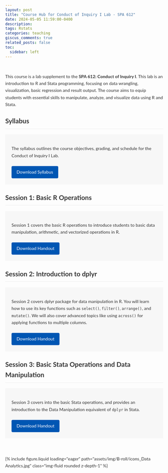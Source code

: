 ```yaml
---
layout: post
title: "Course Hub for Conduct of Inquiry I Lab - SPA 612"
date: 2024-05-05 11:59:00-0400
description:
tags: Rstats
categories: teaching
giscus_comments: true
related_posts: false
toc:
  sidebar: left
---
```


<!-- Include Lato Font -->
<link rel="stylesheet" href="https://fonts.googleapis.com/css2?family=Lato&display=swap">

<style>
  body {
    font-family: 'Lato', sans-serif;
    line-height: 1.6;
    color: #333;
  }
  h2, h3 {
    margin-top: 1.5rem;
    border-bottom: 1px solid #eaeaea;
    padding-bottom: 0.5rem;
  }
  /* Removed the max-width and auto margin */
  .post-content {
    margin: none;  /* Minimally inset from left & right */
    padding: 1rem 0; /* Additional vertical padding */
  }
  .resource-section {
    background: #f7f7f7;
    padding: 20px;
    border-radius: none;
    margin-bottom: 1.5rem;
  }
  .download-btn {
    display: inline-block;
    padding: 8px 16px;
    background-color: #0056b3;
    color: #fff;
    text-decoration: none;
    border-radius: 4px;
    transition: background-color 0.3s ease;
    margin-top: 0.5rem;
  }
  .download-btn:hover {
    background-color: #003f7f;
  }
</style>

<div class="post-content">
  <p>This course is a lab supplement to the <strong>SPA 612: Conduct of Inquiry I</strong>. This lab is an introduction to R and Stata programming, focusing on data wrangling, visualization, basic regression and result output. The course aims to equip students with essential skills to manipulate, analyze, and visualize data using R and Stata.</p>

  <h2>Syllabus</h2>
  <div class="resource-section">
    <p>The syllabus outlines the course objectives, grading, and schedule for the Conduct of Inquiry I Lab.</p>
    <a href="/assets/pdf/conduct_1_lab/SPA_096_Conduct_of_inquiry_Lab.pdf" class="download-btn" target="_blank" rel="noopener noreferrer">
      Download Syllabus
    </a>
  </div>

  <h2>Session 1: Basic R Operations</h2>
  <div class="resource-section">
    <p>Session 1 covers the basic R operations to introduce students to basic data manipulation, arithmetic, and vectorized operations in R.</p>
    <a href="/assets/pdf/conduct_1_lab/Session 1 Handout.pdf" class="download-btn" target="_blank" rel="noopener noreferrer">
      Download Handout
    </a>
  </div>
  <h2>Session 2: Introduction to dplyr</h2>
  <div class="resource-section">
    <p>Session 2 covers dplyr package for data manipulation in R. You will learn how to use its key functions such as <code>select()</code>, <code>filter()</code>, <code>arrange()</code>, and <code>mutate()</code>. We will also cover advanced topics like using <code>across()</code> for applying functions to multiple columns.</p>
    <a href="/assets/pdf/conduct_1_lab/Session 2 Handout.pdf" class="download-btn" target="_blank" rel="noopener noreferrer">
      Download Handout
    </a>
  </div>
    <h2>Session 3: Basic Stata Operations and Data Manipulation</h2>
  <div class="resource-section">
    <p>Session 3 covers into the basic Stata operations, and provides an introduction to the Data Manipulation equivalent of <code>dplyr</code> in Stata.</p>
    <a href="/assets/pdf/conduct_1_lab/Session 3 Handout.pdf" class="download-btn" target="_blank" rel="noopener noreferrer">
      Download Handout
    </a>
  </div>
</div>

{% include figure.liquid loading="eager" path="assets/img/B-roll/icons_Data Analytics.jpg" class="img-fluid rounded z-depth-1" %}
